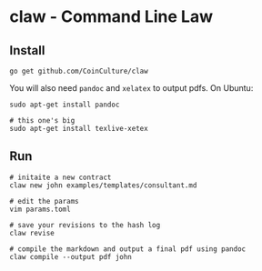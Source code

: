 # claw - Command Line Law

## Install

```
go get github.com/CoinCulture/claw
```

You will also need `pandoc` and `xelatex` to output pdfs.
On Ubuntu:

```
sudo apt-get install pandoc

# this one's big
sudo apt-get install texlive-xetex
```

## Run

```
# initaite a new contract
claw new john examples/templates/consultant.md

# edit the params
vim params.toml

# save your revisions to the hash log
claw revise

# compile the markdown and output a final pdf using pandoc
claw compile --output pdf john
```
